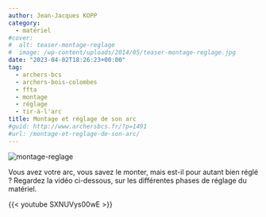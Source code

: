 ```yaml
---
author: Jean-Jacques KOPP
category:
  - matériel
#cover:
#  alt: teaser-montage-reglage
#  image: /wp-content/uploads/2014/05/teaser-montage-reglage.jpg
date: "2023-04-02T18:26:23+00:00"
tag:
  - archers-bcs
  - archers-bois-colombes
  - ffta
  - montage
  - réglage
  - tir-à-l'arc
title: Montage et réglage de son arc
#guid: http://www.archersbcs.fr/?p=1491
#url: /montage-et-reglage-de-son-arc/
---
```


![montage-reglage](/images/reglage-montage-arc/teaser-montage-reglage.jpg)

Vous avez votre arc, vous savez le monter, mais est-il pour autant bien réglé ? Regardez la vidéo ci-dessous, sur les différentes phases de réglage du matériel.

{{< youtube SXNUVys00wE >}}
